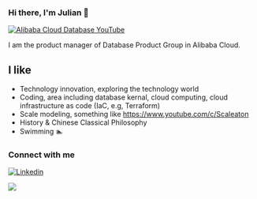 ### Hi there, I'm Julian 👋

[![Alibaba Cloud Database YouTube](https://img.shields.io/badge/Alibaba%20Cloud%20Database-Youtube-green?color=1DA1F2&logo=youtube&style=for-the-badge)](https://www.youtube.com/c/AlibabaDatabase)

I am the product manager of Database Product Group in Alibaba Cloud.


## I like

- Technology innovation, exploring the technology world
- Coding, area including database kernal, cloud computing, cloud infrastructure as code (IaC, e.g, Terraform)
- Scale modeling, something like https://www.youtube.com/c/Scaleaton
- History & Chinese Classical Philosophy
- Swimming :swimmer:


### Connect with me


[![Linkedin](https://img.shields.io/badge/LinkedIn-0077B5?style=for-the-badge&logo=linkedin&logoColor=white)](https://www.linkedin.com/in/javainthinking/)

![](https://komarev.com/ghpvc/?username=javainthinking&color=orange&style=flat-square)
